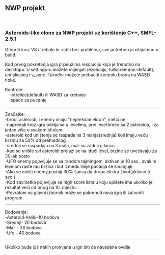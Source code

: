 <h2>NWP projekt</h2><br>
<h3>Asteroids-like clone za NWP projekt uz korištenje C++, SMFL-2.5.1</h3> 

Otvoriti kroz VS i trebalo bi raditi bez problema, sve potrebno je uključeno u build.

Kod prvog pokretanja igra prpeuzima resoluciju koja je trenutno na desktopu.
U settings-u možete mijenjati rezoluciju, fullscreen(on-default), antialiasing i v_sync.
Također možete prebaciti kontrolu broda na WASD tipke.

Kontrole:<br> 
 &nbsp; &nbsp;&nbsp;-strelice(default) ili WASD za kretanje<br>
  &nbsp;&nbsp;&nbsp;-space za pucanje<br>
 <hr>
Značajke:<br>
  -brod, asteroidi, i enemy imaju "neprekidni ekran", metci ne<br>
  -napredak kroz igru odvija se u levelima, prvi level kreće sa 2 asteroida, i za jedan više u svakom idućem<br>
  -asteroid kod uništenja se raspada na 3 manja(srednja) koji imaju veću brzinu za 50% od prethodnog<br>
  -srednji se raspadaju na 3 mala, mali su zadnji u lancu.<br>
  -kad se unište svi asteroidi prelazi se na idući level, brzine se uvećavaju za 30-ak posto<br>
  -UFO enemy pojavljuje se sa random tajmingom, aktivan je 10 sec.,
   svakim levelom raste mu brzina i kut između linije pucanja se smanjuje<br>
  -Ako se uništi enemy,postoji 30% šansa da dropa ekstra život(aktivan 5 sec.)<br>
  -Kod završetka pojavljuje se high score lista u koju upišete ime ukoliko je rezultat veći od onog
   na 10. mjestu.<br>
  -Povratom na glavni izbornik može se pokrenuti nova igra ili zatvoriti program.<br>
  <hr>
  Bodovanje:<br>
    -Asteroid-Veliki-10 bodova<br>
             -Srednji- 20 bodova<br>
             -Mali - 30 bodova<br>
             -Ufo - 40 bodova<br>
             <hr>
 Ukoliko bude još nekih promjena u igri biti će navedene ovdije<br> 
